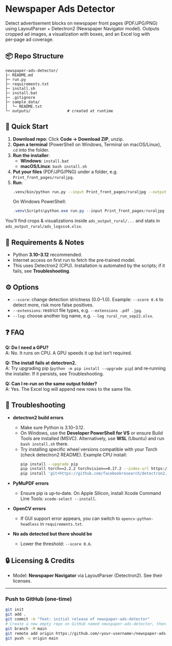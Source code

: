 # Newspaper Ads Detector

Detect advertisement blocks on newspaper front pages (PDF/JPG/PNG) using LayoutParser + Detectron2 (Newspaper Navigator model). Outputs cropped ad images, a visualization with boxes, and an Excel log with per‑page ad coverage.

## 📦 Repo Structure
```
newspaper-ads-detector/
├─ README.md
├─ run.py
├─ requirements.txt
├─ install.sh
├─ install.bat
├─ .gitignore
├─ sample_data/
│  └─ README.txt
└─ outputs/                # created at runtime
```


## 🚀 Quick Start
1) **Download repo**: Click **Code → Download ZIP**, unzip.
2) **Open a terminal** (PowerShell on Windows, Terminal on macOS/Linux), `cd` into the folder.
3) **Run the installer**:
   - **Windows**: `install.bat`
   - **macOS/Linux**: `bash install.sh`
4) **Put your files** (PDF/JPG/PNG) under a folder, e.g. `Print_front_pages/ruraljpg`.
5) **Run**:
   ```bash
   .venv/bin/python run.py --input Print_front_pages/ruraljpg --output ads_output_rural --log ads_logsss4.xlsx
   ```
   On Windows PowerShell:
   ```powershell
   .venv\Scripts\python.exe run.py --input Print_front_pages/ruraljpg --output ads_output_rural --log ads_logsss4.xlsx
   ```

You’ll find crops & visualizations inside `ads_output_rural/...` and stats in `ads_output_rural/ads_logsss4.xlsx`.

## 📝 Requirements & Notes
- Python **3.10–3.12** recommended.
- Internet access on first run to fetch the pre‑trained model.
- This uses Detectron2 (CPU). Installation is automated by the scripts; if it fails, see **Troubleshooting**.

## ⚙️ Options
- `--score`: change detection strictness (0.0–1.0). Example: `--score 0.6` to detect more, risk more false positives.
- `--extensions`: restrict file types, e.g. `--extensions .pdf .jpg`.
- `--log`: choose another log name, e.g. `--log rural_run_sep22.xlsx`.

## ❓ FAQ
**Q: Do I need a GPU?**  
A: No. It runs on CPU. A GPU speeds it up but isn’t required.

**Q: The install fails at detectron2.**  
A: Try upgrading pip (`python -m pip install --upgrade pip`) and re‑running the installer. If it persists, see Troubleshooting.

**Q: Can I re‑run on the same output folder?**  
A: Yes. The Excel log will append new rows to the same file.

## 🧰 Troubleshooting
- **detectron2 build errors**
  - Make sure Python is 3.10–3.12.
  - On Windows, use the **Developer PowerShell for VS** or ensure Build Tools are installed (MSVC). Alternatively, use **WSL** (Ubuntu) and run `bash install.sh` there.
  - Try installing specific wheel versions compatible with your Torch (check detectron2 README). Example CPU install:
    ```bash
    pip install --upgrade pip
    pip install torch==2.2.2 torchvision==0.17.2 --index-url https://download.pytorch.org/whl/cpu
    pip install 'git+https://github.com/facebookresearch/detectron2.git'
    ```

- **PyMuPDF errors**
  - Ensure pip is up‑to‑date. On Apple Silicon, install Xcode Command Line Tools: `xcode-select --install`.

- **OpenCV errors**
  - If GUI support error appears, you can switch to `opencv-python-headless` in `requirements.txt`.

- **No ads detected but there should be**
  - Lower the threshold: `--score 0.6`.

## 🔒 Licensing & Credits
- Model: **Newspaper Navigator** via LayoutParser (Detectron2). See their licenses.
---

### Push to GitHub (one‑time)
```bash
git init
git add .
git commit -m "feat: initial release of newspaper-ads-detector"
# Create a new empty repo on GitHub named newspaper-ads-detector, then:
git branch -M main
git remote add origin https://github.com/<your-username>/newspaper-ads-detector.git
git push -u origin main
```
